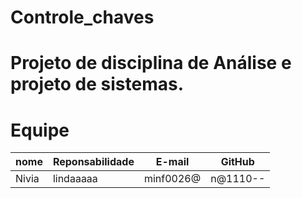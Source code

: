 # Controle_chaves
# Projeto de disciplina de Análise e projeto de sistemas.
# Equipe
|nome|Reponsabilidade|E-mail|GitHub|
|----|---------------|------|------|
|Nivia|lindaaaaa|minf0026@|n@1110--|
